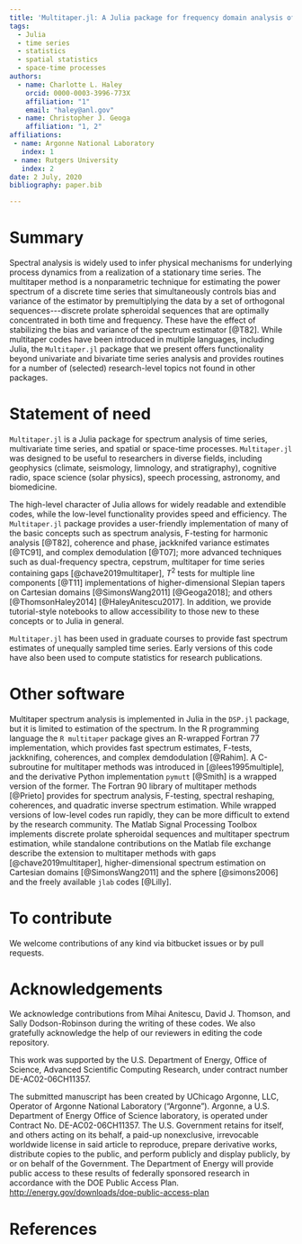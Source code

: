 ```yaml
---
title: 'Multitaper.jl: A Julia package for frequency domain analysis of time series'
tags:
  - Julia
  - time series
  - statistics
  - spatial statistics
  - space-time processes
authors:
  - name: Charlotte L. Haley
    orcid: 0000-0003-3996-773X
    affiliation: "1"
    email: "haley@anl.gov" 
  - name: Christopher J. Geoga
    affiliation: "1, 2"
affiliations:
 - name: Argonne National Laboratory
   index: 1
 - name: Rutgers University
   index: 2
date: 2 July, 2020
bibliography: paper.bib

---
```


# Summary

Spectral analysis is widely used to infer physical mechanisms for underlying
process dynamics from a realization of a stationary time series. The multitaper
method is a nonparametric technique for estimating the power spectrum of a discrete
time series that simultaneously controls bias and variance of the estimator by
premultiplying the data by a set of orthogonal sequences---discrete prolate
spheroidal sequences that are optimally concentrated in both time and frequency.
These have the effect of stabilizing the bias and variance of the spectrum estimator
[@T82]. While multitaper codes have been introduced in multiple languages, including
Julia, the `Multitaper.jl` package that we present offers functionality beyond
univariate and bivariate time series analysis and provides routines for a number of
(selected) research-level topics not found in other packages.

# Statement of need

`Multitaper.jl` is a Julia package for spectrum analysis of time series, multivariate
time series, and spatial or space-time processes. `Multitaper.jl` was designed to be
useful to researchers in diverse fields, including geophysics (climate, seismology,
limnology, and stratigraphy), cognitive radio, space science (solar physics), speech
processing, astronomy, and biomedicine.

The high-level character of Julia allows for widely readable and extendible codes,
while the low-level functionality provides speed and efficiency. The `Multitaper.jl`
package provides a user-friendly implementation of many of the basic concepts such as
spectrum analysis, F-testing for harmonic analysis [@T82], coherence and phase,
jackknifed variance estimates [@TC91], and complex demodulation [@T07]; more advanced
techniques such as dual-frequency spectra, cepstrum, multitaper for time series
containing gaps [@chave2019multitaper], $T^2$ tests for multiple line components
[@T11] implementations of higher-dimensional Slepian tapers on Cartesian domains
[@SimonsWang2011] [@Geoga2018]; and others [@ThomsonHaley2014] [@HaleyAnitescu2017].
In addition, we provide tutorial-style notebooks to allow accessibility to those new
to these concepts or to Julia in general.

`Multitaper.jl` has been used in graduate courses to provide fast spectrum estimates
of unequally sampled time series. Early versions of this code have also been used to
compute statistics for research publications.

# Other software

Multitaper spectrum analysis is implemented in Julia in the `DSP.jl` package, but
it is limited to estimation of the spectrum. In the R programming language the `R
multitaper` package gives an R-wrapped Fortran 77 implementation, which provides
fast spectrum estimates, F-tests, jackknifing, coherences, and complex demdodulation
[@Rahim]. A C-subroutine for multitaper methods was introduced in
[@lees1995multiple], and the derivative Python implementation `pymutt` [@Smith] is
a wrapped version of the former.  The Fortran 90 library of multitaper methods
[@Prieto] provides for spectrum analysis, F-testing, spectral reshaping, coherences,
and quadratic inverse spectrum estimation. While wrapped versions of low-level codes
run rapidly, they can be more difficult to extend by the research community. The
Matlab Signal Processing Toolbox implements discrete prolate spheroidal sequences and
multitaper spectrum estimation, while standalone contributions on the Matlab file exchange
describe the extension to multitaper methods with gaps [@chave2019multitaper],
higher-dimensional spectrum estimation on Cartesian domains [@SimonsWang2011] and the
sphere [@simons2006] and the freely available `jlab` codes [@Lilly].

# To contribute

We welcome contributions of any kind via bitbucket issues or by pull requests.

# Acknowledgements

We acknowledge contributions from Mihai Anitescu, David J. Thomson, and
Sally Dodson-Robinson during the writing of these codes. We also gratefully
acknowledge the help of our reviewers in editing the code repository.

This work was supported by the U.S. Department of Energy, Office of Science, Advanced
Scientific Computing Research, under contract number DE-AC02-06CH11357.

The submitted manuscript has been created by UChicago Argonne, LLC, Operator of
Argonne National Laboratory (“Argonne”). Argonne, a U.S. Department of Energy Office
of Science laboratory, is operated under Contract No. DE-AC02-06CH11357. The U.S.
Government retains for itself, and others acting on its behalf, a paid-up
nonexclusive, irrevocable worldwide license in said article to reproduce, prepare
derivative works, distribute copies to the public, and perform publicly and display
publicly, by or on behalf of the Government. The Department of Energy will provide
public access to these results of federally sponsored research in accordance with the
DOE Public Access Plan. http://energy.gov/downloads/doe-public-access-plan

# References
